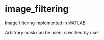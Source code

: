 # image_filtering
Image filtering implemented in MATLAB

Arbitrary mask can be used, specified by user
